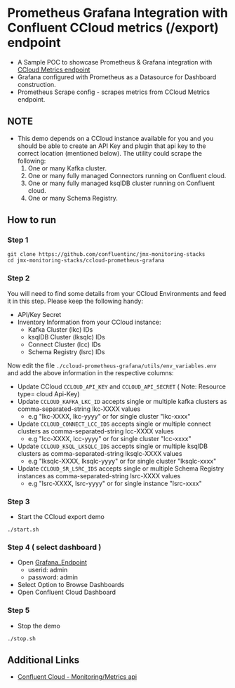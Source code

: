 # Prometheus Grafana Integration with Confluent CCloud metrics (/export) endpoint 
* A Sample POC to showcase Prometheus & Grafana integration with [CCloud Metrics endpoint](https://docs.confluent.io/cloud/current/monitoring/metrics-api.html#)
* Grafana configured with Prometheus as a Datasource for  Dashboard construction.
* Prometheus Scrape config - scrapes metrics from CCloud Metrics endpoint.

## NOTE
* This demo depends on a CCloud instance available for you and you should be able to create an API Key and plugin that api key to the correct location (mentioned below). The utility could scrape the following:
  1) One or many Kafka cluster.
  2) One or many fully managed Connectors running on Confluent cloud.
  3) One or many fully managed ksqlDB cluster running on Confluent cloud.
  4) One or many Schema Registry.

## How to run

### Step 1

```
git clone https://github.com/confluentinc/jmx-monitoring-stacks
cd jmx-monitoring-stacks/ccloud-prometheus-grafana
```

### Step 2 

You will need to find some details from your CCloud Environments and feed it in this step. Please keep the following handy:
* API/Key Secret
* Inventory Information from your CCloud instance:
  * Kafka Cluster (lkc) IDs
  * ksqlDB Cluster (lksqlc) IDs
  * Connect Cluster (lcc) IDs
  * Schema Registry (lsrc) IDs

Now edit the file `./ccloud-prometheus-grafana/utils/env_variables.env` and add the above information in the respective columns:

* Update CCloud `CCLOUD_API_KEY` and `CCLOUD_API_SECRET` ( Note: Resource type= cloud Api-Key)
* Update `CCLOUD_KAFKA_LKC_ID` accepts single or multiple kafka clusters as comma-separated-string lkc-XXXX values 
  * e.g "lkc-XXXX, lkc-yyyy" or for single cluster "lkc-xxxx"
* Update `CCLOUD_CONNECT_LCC_IDS` accepts single or multiple connect clusters as comma-separated-string lcc-XXXX values
  * e.g "lcc-XXXX, lcc-yyyy" or for single cluster "lcc-xxxx"
* Update `CCLOUD_KSQL_LKSQLC_IDS` accepts single or multiple ksqlDB clusters as comma-separated-string lksqlc-XXXX values
  * e.g "lksqlc-XXXX, lksqlc-yyyy" or for single cluster "lksqlc-xxxx"
* Update `CCLOUD_SR_LSRC_IDS` accepts single or multiple Schema Registry instances as comma-separated-string lsrc-XXXX values
  * e.g "lsrc-XXXX, lsrc-yyyy" or for single instance "lsrc-xxxx"


### Step 3

* Start the CCloud export demo
``` 
./start.sh
```

### Step 4 ( select dashboard )
* Open [Grafana_Endpoint](http://localhost:3000) 
  * userid: admin
  * password: admin
* Select Option to Browse Dashboards
* Open Confluent Cloud Dashboard


### Step 5
* Stop the demo
```
./stop.sh
```
## Additional Links
* [ Confluent Cloud - Monitoring/Metrics api](https://docs.confluent.io/cloud/current/monitoring/metrics-api.html)
